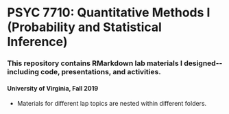 # PSYC 7710: Quantitative Methods I (Probability and Statistical Inference)

### This repository contains RMarkdown lab materials I designed-- including code, presentations, and activities.

#### University of Virginia, Fall 2019

- Materials for different lap topics are nested within different folders.
